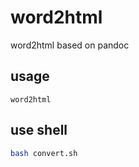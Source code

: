 # word2html 

word2html  based on pandoc

## usage

```
word2html 
```

## use shell 

```bash
bash convert.sh
```